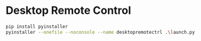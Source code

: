 # Desktop Remote Control

```bash
pip install pyinstaller
pyinstaller --onefile --noconsole --name desktopremotectrl .\launch.py
```